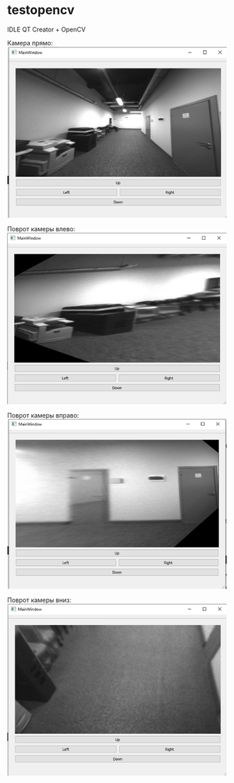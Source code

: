 # testopencv
IDLE QT Creator + OpenCV

Камера прямо:  
![alt text](https://github.com/Persia39/testopencv/blob/master/img_result/main.PNG)

Поврот камеры влево:  
![alt text](https://github.com/Persia39/testopencv/blob/master/img_result/left.PNG)

Поврот камеры вправо:  
![alt text](https://github.com/Persia39/testopencv/blob/master/img_result/right.PNG)

Поврот камеры вниз:  
![alt text](https://github.com/Persia39/testopencv/blob/master/img_result/bottom.PNG)
